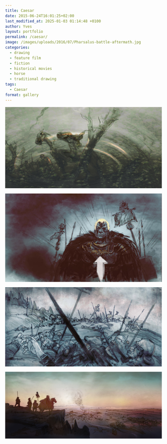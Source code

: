 ```yaml
---
title: Caesar
date: 2015-06-24T16:01:25+02:00
last_modified_at: 2025-01-03 01:14:48 +0100
author: Yves
layout: portfolio
permalink: /caesar/
image: /images/uploads/2016/07/Pharsalus-battle-aftermath.jpg
categories:
  - drawing
  - feature film
  - fiction
  - historical movies
  - horse
  - traditional drawing
tags:
  - Caesar
format: gallery
---
```


![Caesar visual 01](/images/uploads/2016/07/Caesar_hooded-horseman_01.jpg)

![Caesar visual 01](/images/uploads/2015/06/Caesar-vanquisher_blue.jpg)

![Pharsalus battlle aftermath — concept illustration](/images/uploads/2016/07/Pharsalus-battle-aftermath.jpg)

![Caesar battle overview](/images/uploads/2016/07/Caesar-battle-overview-02.jpg)
